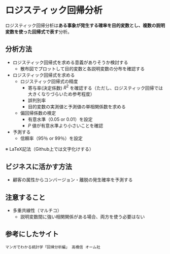 # ロジスティック回帰分析

ロジスティック回帰分析は**ある事象が発生する確率を目的変数とし、複数の説明変数を使った回帰式で表す**分析。

## 分析方法
- ロジスティック回帰式を求める意義がありそうか検討する
  - 散布図でプロットして目的変数と各説明変数の分布を確認する
- ロジスティック回帰式を求める
  - ロジスティック回帰式の精度
    - 寄与率(決定係数) $R^2$ を確認する（ただし、ロジスティック回帰では大きくなりづらいため参考程度）
    - 誤判別率
    - 目的変数の実測値と予測値の単相関係数を求める
  - 偏回帰係数の検定
    - 有意水準（0.05 or 0.01）を設定
    - $P$ 値が有意水準より小さいことを確認
- 予測する
  - 信頼率（95％ or 99％）を設定

※ LaTeX記法（Github上では文字化けする）

## ビジネスに活かす方法
- 顧客の属性からコンバージョン・離脱の発生確率を予測する

## 注意すること
- 多重共線性（マルチコ）
  - 説明変数間に強い相関関係がある場合、両方を使う必要はない

## 参考にしたサイト
```
マンガでわかる統計学「回帰分析編」 高橋信 オーム社
```
